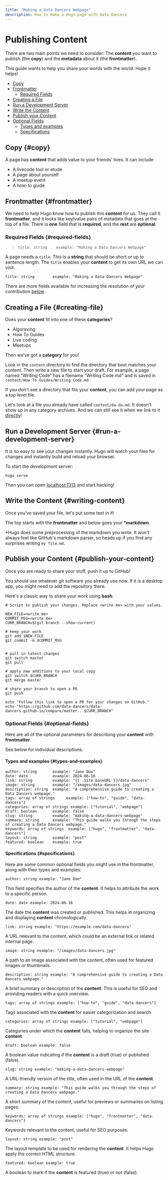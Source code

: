 ```yaml
---
title: "Making a Data Dancers Webpage"
description: How to make a Hugo page with Data Dancers
---
```


# Publishing Content

There are two main points we need to consider: The **content** you want to publish (the **copy**) and the **metadata** about it (the **frontmatter**).

This guide wants to help you share your words with the world. Hope it helps!

- [Copy](#copy)
- [Frontmatter](#frontmatter)
  - [Required Fields](#required-fields)
- [Creating a File](#creating-file)
- [Run a Development Server](#run-a-development-server)
- [Write the Content](#writing-content)
- [Publish your Content](#publish-your-content)
- [Optional Fields](#optional-fields)
  - [Types and examples](#types-and-examples)
  - [Specifications](#specifications)

## Copy  {#copy}

A page  has **content** that adds value to your friends' lives. It can include 
  - A livecode tool or etude
  - A page about yourself
  - A meetup event
  - A how-to guide

## Frontmatter  {#frontmatter}

We need to help Hugo know how to publish this **content** for us. They call it **frontmatter**, and it looks like key/value pairs of metadata that goes at the top of a file. There is **one** field that is **required**, and the **rest** are **optional**.


### Required Fields {#required-fields}

> `title: string    example: "Making a Data Dancers Webpage"`

A page needs a `title`. This is a **string** that should be short or up to sentence length. The `title` enables your **content** to get its own URL we can visit. 

```
title: string        example: "Making a Data Dancers Webpage"
```

There are more fields available for increasing the resolution of your contribution [below](#optional-fields)

## Creating a File {#creating-file}

Does your **content** fit into one of these **categories**? 
- Algoraving
- How To Guides
- Live coding
- Meetups

Then we've got a **category** for you!

Look in the `content` directory to find the directory that best matches your content. Then write a new file to start your draft. For example, a page named "Writing Code" has a filename "Writing Code.md" and is saved in `content/How To Guides/Writing Code.md`

If you don't see a directory that fits your **content**, you can add your page as a top level file.

Let's look at a file you already have called `content/da-da.md`. It doesn't show up in any category archives. And we can still see it when we link to it [directly](/da-da.md)!

## Run a Development Server {#run-a-development-server}

It is so easy to see your changes instantly. Hugo will watch your files for changes and instantly build and reload your browser. 

To start the development server:
```
hugo serve
```

Then you can open [localhost:1313](http://localhost:1313) and start hacking!

## Write the Content {#writing-content}

Once you've saved your file, let's put some text in it!

The top starts with the **frontmatter** and below goes your \***markdown**. 


*Hugo does some preprocessing of the markdown you write. It won't always feel like GitHub's markdown parser, so heads up if you find any surprises writing `my file.md`. 

## Publish your Content {#publish-your-content}

Once you are ready to share your stuff, push it up to GitHub! 

You should use whatever git software you already use now. If it is a desktop app, you might need to add the repository there. 

Here's a classic way to share your work using **bash**:


```
# Script to publish your changes. Replace <write me> with your values.

NEW_FILE=<write me>
COMMIT_MSG=<write me>
CURR_BRANCH=$(git branch --show-current)

# keep your work
git add $NEW_FILE
git commit -m $COMMIT_MSG


# pull in latest changes
git switch master
git pull 

# apply new additions to your local copy
git switch $CURR_BRANCH
git merge master

# share your branch to open a PR
git push

echo "Follow this link to open a PR for your changes on GitHub."
echo "https://github.com/data-dancers/data-dancers.github.io/compare/master...$CURR_BRANCH"
```

### Optional Fields  {#optional-fields}

Here are all of the optional parameters for describing your **content** with **frontmatter**. 

See below for individual descriptions. 


#### Types and examples   {#types-and-examples}

```
author: string       example: "Jane Doe"
date: date           example: 2024-06-16
link: string         example: "{{ .Site.baseURL }}/data-dancers"
image: string        example: "/images/data-dancers.jpg"
description: string  example: "A comprehensive guide to creating a Data Dancers webpage."
tags: array of strings     example: ["how-to", "guide", "data-dancers"]
categories: array of strings example: ["tutorial", "webpage"]
draft: boolean       example: false
slug: string         example: "making-a-data-dancers-webpage"
summary: string      example: "This guide walks you through the steps of creating a Data Dancers webpage."
keywords: array of strings  example: ["hugo", "frontmatter", "data-dancers"]
layout: string       example: "post"
featured: boolean    example: true
```

#### Specifications  {#specifications}

Here are some common optional fields you might use in the frontmatter, along with their types and examples:

    author: string example: "Jane Doe"

This field specifies the author of the **content**. It helps to attribute the work to a specific person.

    date: date example: 2024-06-16

The date the **content** was created or published. This helps in organizing and displaying **content** chronologically.

    link: string example: "https://example.com/data-dancers"

A URL relevant to the content, which could be an external link or related internal page.

    image: string example: "/images/data-dancers.jpg"

A path to an image associated with the content, often used for featured images or thumbnails.

    description: string example: "A comprehensive guide to creating a Data Dancers webpage."

A brief summary or description of the **content**. This is useful for SEO and providing readers with a quick overview.

    tags: array of strings example: ["how-to", "guide", "data-dancers"]

Tags associated with the **content** for easier categorization and search.

    categories: array of strings example: ["tutorial", "webpage"]

Categories under which the **content** falls, helping to organize the site **content**.

    draft: boolean example: false

A boolean value indicating if the **content** is a draft (true) or published (false).

    slug: string example: "making-a-data-dancers-webpage"

A URL-friendly version of the title, often used in the URL of the **content**.

    summary: string example: "This guide walks you through the steps of creating a Data Dancers webpage."

A short summary of the content, useful for previews or summaries on listing pages.

    keywords: array of strings example: ["hugo", "frontmatter", "data-dancers"]

Keywords relevant to the content, useful for SEO purposes.

    layout: string example: "post"

The layout template to be used for rendering the **content**. It helps Hugo apply the correct HTML structure.

    featured: boolean example: true

A boolean to mark if the **content** is featured (true) or not (false).